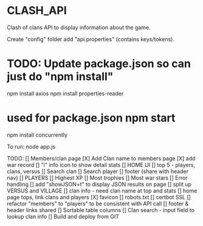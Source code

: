 # CLASH_API
Clash of clans API to display information about the game.

Create "config" folder add "api.properties" (contains keys/tokens).

# TODO: Update package.json so can just do "npm install"
npm install axios
npm install properties-reader
# used for package.json npm start
npm install concurrently

To run:
node app.js

TODO:
[] Members/clan page
  [X] Add Clan name to members page
  [X] add war record
  [] "i" info icon to show detail stats
[] HOME UI
  [] top 5 - players, clans, versus
  [] Search clan
  [] Search player
  [] footer (share with header nav)
[] PLAYERS
  [] Highest XP
  [] Most trophies
  [] Most war stars
[] Error handling
[] add "showJSON=t" to display JSON results on page
[] split up VERSUS and VILLAGE
[] clan info - need clan name at top and stats
[] home page tops, link clans and players
[X] favicon
[] robots.txt
[] certbot SSL
[] refactor "members" to "players" to be consistent with API call
[] footer & header links shared
[] Sortable table columns
[] Clan search - input field to lookup clan info
[] Build and deploy from GIT
